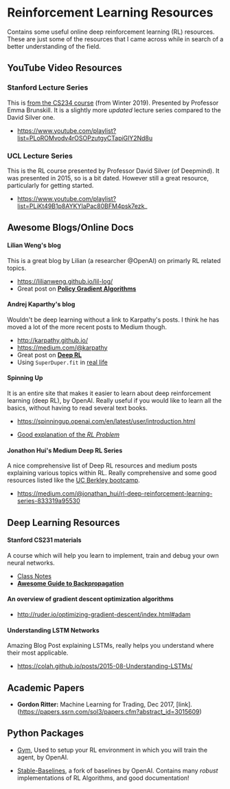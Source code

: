 # Reinforcement Learning Resources
Contains some useful online deep reinforcement learning (RL) resources. 
These are just some of the resources that I came across while in search of a better understanding of the field.

## YouTube Video Resources

### Stanford Lecture Series

This is [from the CS234 course](http://web.stanford.edu/class/cs234/index.html) (from Winter 2019). Presented by Professor Emma Brunskill.
It is a slightly more *updated* lecture series compared to the David Silver one.

* https://www.youtube.com/playlist?list=PLoROMvodv4rOSOPzutgyCTapiGlY2Nd8u

### UCL Lecture Series

This is the RL course presented by Professor David Silver (of Deepmind). 
It was presented in 2015, so is a bit dated. However still a great resource, particularly for getting started.

* https://www.youtube.com/playlist?list=PLiKt49B1p8AYKYIaPac80BFM4psk7ezk_

## Awesome Blogs/Online Docs

#### Lilian Weng's blog

This is a great blog by Lilian (a researcher @OpenAI) on primarly RL related topics.

* https://lilianweng.github.io/lil-log/
* Great post on [**Policy Gradient Algorithms**](https://lilianweng.github.io/lil-log/2018/04/08/policy-gradient-algorithms.html)

#### Andrej Kaparthy's blog

Wouldn't be deep learning without a link to Karpathy's posts. I think he has moved a lot of the more recent posts to Medium though.

* http://karpathy.github.io/
* https://medium.com/@karpathy
* Great post on [**Deep RL**](http://karpathy.github.io/2016/05/31/rl/)
* Using `SuperDuper.fit` in [real life](http://karpathy.github.io/2019/04/25/recipe/)

#### Spinning Up

It is an entire site that makes it easier to learn about deep reinforcement learning (deep RL), by OpenAI. Really useful if you would like to learn all the basics, without having to read several text books.

* https://spinningup.openai.com/en/latest/user/introduction.html

* [Good explanation of the *RL Problem*](https://spinningup.openai.com/en/latest/spinningup/rl_intro.html#the-rl-problem)

#### Jonathon Hui's Medium Deep RL Series

A nice comprehensive list of Deep RL resources and medium posts explaining various topics within RL. Really comprehensive and some good resources listed like the [UC Berkley bootcamp](https://sites.google.com/view/deep-rl-bootcamp/lectures).

* https://medium.com/@jonathan_hui/rl-deep-reinforcement-learning-series-833319a95530

## Deep Learning Resources

#### Stanford CS231 materials

A course which will help you learn to implement, train and debug your own neural networks.

* [Class Notes](http://cs231n.github.io/)
* [**Awesome Guide to Backpropagation**](http://cs231n.github.io/optimization-2/)

#### An overview of gradient descent optimization algorithms

* http://ruder.io/optimizing-gradient-descent/index.html#adam

#### Understanding LSTM Networks

Amazing Blog Post explaining LSTMs, really helps you understand where their most applicable.

* https://colah.github.io/posts/2015-08-Understanding-LSTMs/

## Academic Papers

* **Gordon Ritter:** Machine Learning for Trading, Dec 2017, [link].(https://papers.ssrn.com/sol3/papers.cfm?abstract_id=3015609)

## Python Packages

* [Gym](https://gym.openai.com/), Used to setup your RL environment in which you will train the agent, by OpenAI.

* [Stable-Baselines](https://stable-baselines.readthedocs.io/en/master/guide/quickstart.html), a fork of baselines by OpenAI. Contains many *robust* implementations of RL Algorithms, and good documentation!
